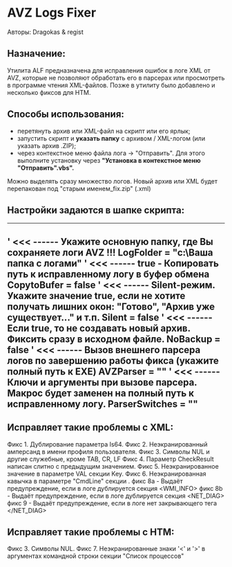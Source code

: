 # AVZ Logs Fixer

Авторы: Dragokas & regist

## Назначение:
Утилита ALF предназначена для исправления ошибок в логе XML от AVZ,
которые не позволяют обработать его в парсерах или просмотреть в программе чтения XML-файлов.
Позже в утилиту было добавлено и несколько фиксов для HTM.

## Способы использования:
* перетянуть архив или XML-файл на скрипт или его ярлык;
* запустить скрипт и **указать папку** с архивом / XML-логом (или указать архив .ZIP);
* через контекстное меню файла лога -> "Отправить". Для этого выполните установку через **"Установка в контекстное меню "Отправить".vbs".**

Можно выделять сразу множество логов.
Новый архив или XML будет перепакован под "старым именем_fix.zip" (.xml)

## Настройки задаются в шапке скрипта:

----------------------------------------------------------------------------------
' <<< ------ Укажите основную папку, где Вы сохраняете логи AVZ !!!
**LogFolder = "c:\Ваша папка с логами"**
' <<< ------ true - Копировать путь к исправленному логу в буфер обмена
**CopytoBufer = false**
' <<< ------ Silent-режим. Укажите значение true, если не хотите получать лишних окон: "Готово", "Архив уже существует..." и т.п.
**Silent = false**
' <<< ------ Если true, то не создавать новый архив. Фиксить сразу в исходном файле.
**NoBackup = false**
' <<< ------ Вызов внешнего парсера логов по завершению работы фикса (укажите полный путь к EXE)
**AVZParser = ""**
' <<< ------ Ключи и аргументы при вызове парсера. Макрос <LOG> будет заменен на полный путь к исправленному логу.
**ParserSwitches = "<LOG>"**
----------------------------------------------------------------------------------

## Исправляет такие проблемы с XML:
Фикс 1. Дублирование параметра Is64.
Фикс 2. Неэкранированный амперсанд в имени профиля пользователя.
Фикс 3. Символы NUL и другие служебные, кроме TAB, CR, LF
Фикс 4. Параметр CheckResult написан слитно с предыдущим значением.
Фикс 5. Неэкранированное значение <local> в параметре VAL секции Key.
Фикс 6. Неэкранированная кавычка в параметре "CmdLine" секции <PROCESS>.
фикс 8a - Выдаёт предупреждение, если в логе дублируется секция <WMI_INFO>
фикс 8b - Выдаёт предупреждение, если в логе дублируется секция <NET_DIAG>
фикс 9 - Выдаёт предупреждение, если в логе нет закрывающего тега </NET_DIAG>

## Исправляет такие проблемы с HTM:
Фикс 3. Символы NUL.
Фикс 7. Неэкранированные знаки '<' и '>' в аргументах командной строки секции "Список процессов"
